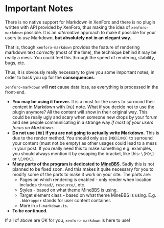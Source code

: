 # Important Notes

There is no native support for Markdown in XenForo and there is no plugin written with API provided by XenForo, thus making the idea of `xenforo-markdown` possible. It is an *alternative* approach to make it possible for your users to *use* Markdown, **but absolutely not in an elegant way.**

That is, though `xenforo-markdown` provides the feature of rendering markdown text *correctly* (most of the time), the technique behind it may be really a mess. You could feel this through the speed of rendering, stability, bugs, etc.

Thus, it is obviously really necessary to give you some important notes, in order to back you up for the **consequences**.

`xenforo-markdown` will **not** cause data loss, as everything is processed in the front-end.

- **You may be using it forever.** It is a must for the users to surround their content in Markdown with `[MD]` note. What if you decide not to use the plugin anymore? All the content will show in their original way. This could be really ugly and scary when someone new drops by your forum and see people communicating in a strange way *if most of your users focus on Markdown*.
- **Do not use `[MD]` if you are not going to actually write Markdown.** This is due to the render method. You should only use `[MD][/MD]` to surround your content (must not be empty) as other usages could lead to a mess in your post. If you really need this to make something e.g. examples, you should always mention it by escaping the bracket, like this: `\[MD\]` or  `\[/MD\]`.
- **Many parts of the program is dedicated to [MineBBS](https://minebbs.com).** Sadly this is not planned to be fixed soon. And this makes it quite necessary for you to modify some of the parts to make it work on your site. The parts are:
  - Pages on which rendering is enabled - only render when location includes `thread/`, `resource/`, etc.
  - Styles - based on what theme MineBBS is using.
  - Target element class - based on what theme MineBBS is using. E.g. `.bbWrapper` stands for user content container.
  - More in `xf-markdown.ts`.
- **To be continued.**

If all of above are OK for you, `xenforo-markdown` is here to use!